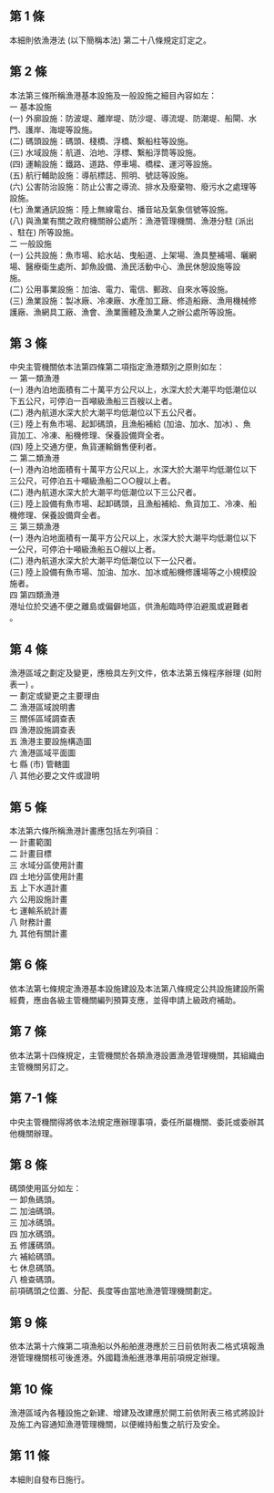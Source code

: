 第 1 條
-------
本細則依漁港法 (以下簡稱本法) 第二十八條規定訂定之。

第 2 條
-------
本法第三條所稱漁港基本設施及一般設施之細目內容如左：  
一  基本設施  
 (一) 外廓設施：防波堤、離岸堤、防沙堤、導流堤、防潮堤、船閘、水  
      門、護岸、海堤等設施。  
 (二) 碼頭設施：碼頭、棧橋、浮橋、繫船柱等設施。  
 (三) 水域設施：航道、泊地、浮標、繫船浮筒等設施。  
 (四) 運輸設施：鐵路、道路、停車場、橋樑、運河等設施。  
 (五) 航行輔助設施：導航標誌、照明、號誌等設施。  
 (六) 公害防治設施：防止公害之導流、排水及廢棄物、廢污水之處理等  
      設施。  
 (七) 漁業通訊設施：陸上無線電台、播音站及氣象信號等設施。  
 (八) 與漁業有關之政府機關辦公處所：漁港管理機關、漁港分駐 (派出  
     、駐在) 所等設施。  
二  一般設施  
 (一) 公共設施：魚市場、給水站、曳船道、上架場、漁具整補場、曬網  
      場、醫療衛生處所、卸魚設備、漁民活動中心、漁民休憩設施等設  
      施。  
 (二) 公用事業設施：加油、電力、電信、郵政、自來水等設施。  
 (三) 漁業設施：製冰廠、冷凍廠、水產加工廠、修造船廠、漁用機械修  
      護廠、漁網具工廠、漁會、漁業團體及漁業人之辦公處所等設施。

第 3 條
-------
中央主管機關依本法第四條第二項指定漁港類別之原則如左：  
一  第一類漁港  
 (一) 港內泊地面積有二十萬平方公尺以上，水深大於大潮平均低潮位以  
      下五公尺，可停泊一百噸級漁船三百艘以上者。  
 (二) 港內航道水深大於大潮平均低潮位以下五公尺者。  
 (三) 陸上有魚市場、起卸碼頭，且漁船補給 (加油、加水、加冰) 、魚  
      貨加工、冷凍、船機修理、保養設備齊全者。  
 (四) 陸上交通方便，魚貨運輸銷售便利者。  
二  第二類漁港  
 (一) 港內泊地面積有十萬平方公尺以上，水深大於大潮平均低潮位以下  
      三公尺，可停泊五十噸級漁船二○○艘以上者。  
 (二) 港內航道水深大於大潮平均低潮位以下三公尺者。  
 (三) 陸上設備有魚市場、起卸碼頭，且漁船補給、魚貨加工、冷凍、船  
      機修理、保養設備齊全者。  
三  第三類漁港  
 (一) 港內泊地面積有一萬平方公尺以上，水深大於大潮平均低潮位以下  
      一公尺，可停泊十噸級漁船五○艘以上者。  
 (二) 港內航道水深大於大潮平均低潮位以下一公尺者。  
 (三) 陸上設備有魚市場、加油、加水、加冰或船機修護場等之小規模設  
      施者。  
四  第四類漁港  
    港址位於交通不便之離島或偏僻地區，供漁船臨時停泊避風或避難者  
    。

第 4 條
-------
漁港區域之劃定及變更，應檢具左列文件，依本法第五條程序辦理 (如附  
表一) 。  
一  劃定或變更之主要理由  
二  漁港區域說明書  
三  關係區域調查表  
四  漁港設施調查表  
五  漁港主要設施構造圖  
六  漁港區域平面圖  
七  縣 (市) 管轄圖  
八  其他必要之文件或證明

第 5 條
-------
本法第六條所稱漁港計畫應包括左列項目：  
一  計畫範圍  
二  計畫目標  
三  水域分區使用計畫  
四  土地分區使用計畫  
五  上下水道計畫  
六  公用設施計畫  
七  運輸系統計畫  
八  財務計畫  
九  其他有關計畫

第 6 條
-------
依本法第七條規定漁港基本設施建設及本法第八條規定公共設施建設所需  
經費，應由各級主管機關編列預算支應，並得申請上級政府補助。

第 7 條
-------
依本法第十四條規定，主管機關於各類漁港設置漁港管理機關，其組織由  
主管機關另訂之。

第 7-1 條
---------
中央主管機關得將依本法規定應辦理事項，委任所屬機關、委託或委辦其  
他機關辦理。

第 8 條
-------
碼頭使用區分如左：  
一  卸魚碼頭。  
二  加油碼頭。  
三  加冰碼頭。  
四  加水碼頭。  
五  修護碼頭。  
六  補給碼頭。  
七  休息碼頭。  
八  檢查碼頭。  
前項碼頭之位置、分配、長度等由當地漁港管理機關劃定。

第 9 條
-------
依本法第十六條第二項漁船以外船舶進港應於三日前依附表二格式填報漁  
港管理機關核可後進港。外國籍漁船進港準用前項規定辦理。

第 10 條
--------
漁港區域內各種設施之新建、增建及改建應於開工前依附表三格式將設計  
及施工內容通知漁港管理機關，以便維持船隻之航行及安全。

第 11 條
--------
本細則自發布日施行。

